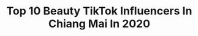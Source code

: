 ---
title: Top 10 Beauty TikTok Influencers In Chiang Mai In 2020
description: >-
  Find top beauty TikTok influencers in Chiang Mai in 2020. Most popular hashtags: #chiangmai #funny #sunset #tiktoktravel.
platform: TikTok
profiles:
  - username: "seelautravel"
    fullname: >-
      seelautravel
    location: "Thailand"
    followers: 13917
    engagement: 424
    commentsToLikes: 0.062027
    id: ck8qncm2du17e0j786xa1vfzn
    verified: false
    hashtags: "#chilichallenge, #nusapenida, #phiphiisland, #breakfastgoals"
  - username: "30428171873joey"
    fullname: >-
      JoeySeksan
    location: "Thailand"
    followers: 5118
    engagement: 477
    commentsToLikes: 0.027543
    id: ck8nbex6r9kqn0j78954reroa
    verified: false
    hashtags: "#semiyak, #gardenbytheponds, #travling, #jewel"
  - username: "sineung"
    fullname: >-
      𝒩𝒶𝓉𝓉𝒶𝓎 シ
    location: "Thailand"
    followers: 22833
    engagement: 1768
    commentsToLikes: 0.010929
    id: ck8nl9olyiy450j786ybbgolp
    verified: false
    hashtags: "#tiktokuni, #chiangmai"
  - username: "meilimeili99"
    fullname: >-
      Mei Meili
    location: "Thailand"
    followers: 11445
    engagement: 528
    commentsToLikes: 0.043276
    id: ckac8k88qfj6m0i78qqncu2zt
    verified: false
    hashtags: "#chiangmai, #takehome, #delivery, #cafe"
  - username: "ethan.guenther"
    fullname: >-
      Ethan Guenther
    location: "Thailand"
    followers: 242911
    engagement: 626
    commentsToLikes: 0.020209
    id: cka610jd1te970i78c6c39o4e
    verified: false
    hashtags: "#miami, #tiktokvietnam, #chiangmai, #school"
  - username: "ttpeach.k"
    fullname: >-
      IG : ttpeach.k ♡
    location: "Thailand"
    followers: 181602
    engagement: 1155
    commentsToLikes: 0.011021
    id: ck9m0ogzrap110j78knop6dnb
    verified: false
    hashtags: "#challenge, #paint, #song, #cgm48"
  - username: "nnesne"
    fullname: >-
      N Nes Ne
    location: "Thailand"
    followers: 4034
    engagement: 355
    commentsToLikes: 0.042404
    id: ck8nbetl49ju20j78y7cyrcmn
    verified: false
    hashtags: "#chiangmai, #patty, #seafoodclubbangsaen, #151262"
  - username: "ploysai_naja"
    fullname: >-
      PloysaiNaja
    location: "Thailand"
    followers: 28191
    engagement: 962
    commentsToLikes: 0.012229
    id: ck8nbf0vb9lqx0j78tr7wvj82
    verified: false
    hashtags: "#summer, #likethat, #tiktokmyanmar, #myanmarsong"
  - username: "9design.cm"
    fullname: >-
      แฟนช่างภาพ 𝒄𝒏𝒙
    location: "Thailand"
    followers: 133031
    engagement: 863
    commentsToLikes: 0.011490
    id: ck8nbev9v9kba0j78pn9lpu9h
    verified: false
    hashtags: "#camera, #savetheworld, #effects, #canon6dmarkii"
  - username: "2152078685"
    fullname: >-
      อุ๊กอิ๊ก Manunchaya 
    location: "Thailand"
    followers: 146180
    engagement: 987
    commentsToLikes: 0.004934
    id: ck8nbezub9lge0j788psfnilo
    verified: false
    hashtags: "#teadybear, #thisisteady, #foodlover, #beach"
---